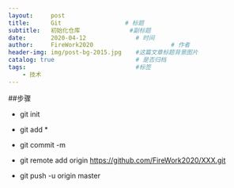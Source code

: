 ```yaml
---
layout:     post                    
title:      Git                  # 标题 
subtitle:   初始化仓库              #副标题
date:       2020-04-12              # 时间
author:     FireWork2020                      # 作者
header-img: img/post-bg-2015.jpg    #这篇文章标题背景图片
catalog: true                       # 是否归档
tags:                               #标签
    - 技术
---
```

##步骤
* git init

* git add *

* git commit -m 

* git remote add origin https://github.com/FireWork2020/XXX.git

* git push -u origin master